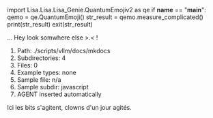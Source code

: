 
import Lisa.Lisa.Lisa_Genie.QuantumEmojiv2 as qe
if __name__ == "__main__":
  qemo = qe.QuantumEmoji()
  str_result = qemo.measure_complicated()
  print(str_result)
  exit(str_result)

... Hey look somwhere else >.< !

1. Path: ./scripts/vllm/docs/mkdocs
2. Subdirectories: 4
3. Files: 0
4. Example types: none
5. Sample file: n/a
6. Sample subdir: javascript
7. AGENT inserted automatically

Ici les bits s'agitent, clowns d'un jour agités.
